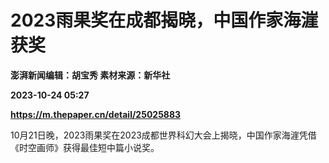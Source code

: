 # 2023雨果奖在成都揭晓，中国作家海漄获奖
**澎湃新闻编辑：胡宝秀 素材来源：新华社**

**2023-10-24 05:27**

**https://m.thepaper.cn/detail/25025883**

10月21日晚，2023雨果奖在2023成都世界科幻大会上揭晓，中国作家海漄凭借《时空画师》获得最佳短中篇小说奖。